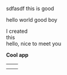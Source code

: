 sdfasdf
this is good

hello world
good boy

I created  
this\
hello,
nice to meet you

<question source="demofileYdwH5QID" />

**Cool app**

|||
| -------- | -------- |
|||
|||
